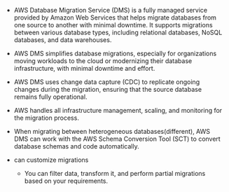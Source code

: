 * AWS Database Migration Service (DMS) is a fully managed service provided by Amazon Web Services that helps migrate databases from one source to another with minimal downtime. It supports migrations between various database types, including relational databases, NoSQL databases, and data warehouses.

* AWS DMS simplifies database migrations, especially for organizations moving workloads to the cloud or modernizing their database infrastructure, with minimal downtime and effort.

* AWS DMS uses change data capture (CDC) to replicate ongoing changes during the migration, ensuring that the source database remains fully operational.

* AWS handles all infrastructure management, scaling, and monitoring for the migration process.

* When migrating between heterogeneous databases(different), AWS DMS can work with the AWS Schema Conversion Tool (SCT) to convert database schemas and code automatically.

* can customize migrations
    * You can filter data, transform it, and perform partial migrations based on your requirements.